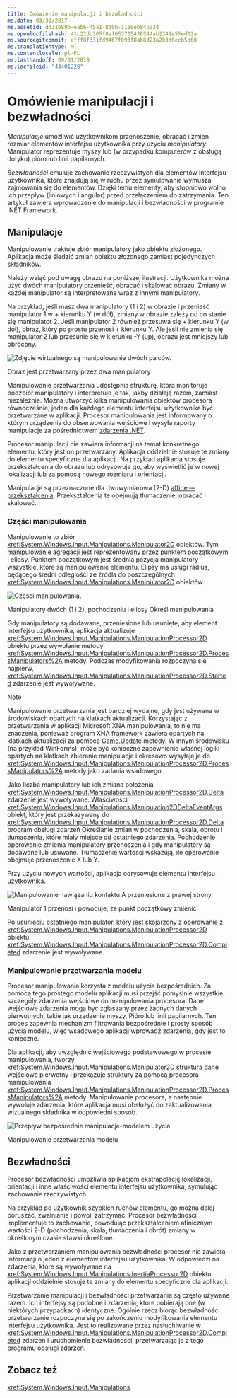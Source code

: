 ```yaml
---
title: Omówienie manipulacji i bezwładności
ms.date: 03/30/2017
ms.assetid: dd31b89b-eab6-45a1-8d0b-11e0eb84b234
ms.openlocfilehash: 41c22dc305f8ef653705436544ab2342e55ed02a
ms.sourcegitcommit: efff8f331fd9467f093f8ab8d23a203d6ecb5b60
ms.translationtype: MT
ms.contentlocale: pl-PL
ms.lasthandoff: 09/01/2018
ms.locfileid: "43401228"
---
```

# <a name="manipulations-and-inertia-overview"></a>Omówienie manipulacji i bezwładności
*Manipulacje* umożliwić użytkownikom przenoszenie, obracać i zmień rozmiar elementów interfejsu użytkownika przy użyciu *manipulatory*. Manipulator reprezentuje myszy lub (w przypadku komputerów z obsługą dotyku) pióro lub linii papilarnych.  
  
 *Bezwładności* emuluje zachowanie rzeczywistych dla elementów interfejsu użytkownika, które znajdują się w ruchu przez symulowanie wymusza zajmowania się do elementów. Dzięki temu elementy, aby stopniowo wolno ich przepływ (liniowych i angular) przed przełączeniem do zatrzymania. Ten artykuł zawiera wprowadzenie do manipulacji i bezwładności w programie .NET Framework.  
  
## <a name="manipulations"></a>Manipulacje  
 Manipulowanie traktuje zbiór manipulatory jako obiektu złożonego. Aplikacja może śledzić zmian obiektu złożonego zamiast pojedynczych składników.  
  
 Należy wziąć pod uwagę obrazu na poniższej ilustracji. Użytkownika można użyć dwóch manipulatory przenieść, obracać i skalować obrazu. Zmiany w każdej manipulator są interpretowane wraz z innymi manipulatory.  
  
 Na przykład, jeśli masz dwa manipulatory (1 i 2) w obrazie i przenieść manipulator 1 w + kierunku Y (w dół), zmiany w obrazie zależy od co stanie się manipulator 2. Jeśli manipulator 2 również przesuwa się + kierunku Y (w dół), obraz, który po prostu przenosi + kierunku Y. Ale jeśli nie zmienia się manipulator 2 lub przesunie się w kierunku -Y (up), obrazu jest mniejszy lub obrócony.  
  
 ![Zdjęcie wirtualnego są manipulowanie dwóch palców. ](../../../docs/framework/common-client-technologies/media/manipulation-resize.png "Manipulation_Resize")  
  
 Obraz jest przetwarzany przez dwa manipulatory  
  
 Manipulowanie przetwarzania udostępnia strukturę, która monitoruje podzbiór manipulatory i interpretuje je tak, jakby działają razem, zamiast niezależnie. Można utworzyć kilka manipulowania obiektów procesora równocześnie, jeden dla każdego elementu interfejsu użytkownika być przetwarzane w aplikacji. Procesor manipulowania jest informowany o którym urządzenia do obserwowania wejściowe i wysyła raporty manipulacje za pośrednictwem [zdarzenia .NET](https://msdn.microsoft.com/library/17sde2xt.aspx).  
  
 Procesor manipulacji nie zawiera informacji na temat konkretnego elementu, który jest on przetwarzany. Aplikacja oddzielnie stosuje te zmiany do elementu specyficzne dla aplikacji. Na przykład aplikacja stosuje przekształcenia do obrazu lub odrysowuje go, aby wyświetlić je w nowej lokalizacji lub za pomocą nowego rozmiaru i orientacji.  
  
 Manipulacje są przeznaczone dla dwuwymiarowa (2-D) [affine — przekształcenia](/windows/desktop/gdiplus/-gdiplus-transformations-use). Przekształcenia te obejmują tłumaczenie, obracać i skalować.  
  
### <a name="parts-of-a-manipulation"></a>Części manipulowania  
 Manipulowanie to zbiór <xref:System.Windows.Input.Manipulations.Manipulator2D> obiektów. Tym manipulowanie agregacji jest reprezentowany przez punktem początkowym i elipsy. Punktem początkowym jest średnia pozycja manipulatory wszystkie, które są manipulowanie elementu. Elipsy ma usługi radius, będącego średni odległości ze źródła do poszczególnych <xref:System.Windows.Input.Manipulations.Manipulator2D> obiektów.  
  
 ![Części manipulowania. ](../../../docs/framework/common-client-technologies/media/manipulation-definition.png "Manipulation_Definition")  
  
 Manipulatory dwóch (1 i 2), pochodzeniu i elipsy Określ manipulowania  
  
 Gdy manipulatory są dodawane, przeniesione lub usunięte, aby element interfejsu użytkownika, aplikacja aktualizuje <xref:System.Windows.Input.Manipulations.ManipulationProcessor2D> obiektu przez wywołanie metody <xref:System.Windows.Input.Manipulations.ManipulationProcessor2D.ProcessManipulators%2A> metody. Podczas modyfikowania rozpoczyna się najpierw, <xref:System.Windows.Input.Manipulations.ManipulationProcessor2D.Started> zdarzenie jest wywoływane.  
  
> [!NOTE]
>  Manipulowanie przetwarzania jest bardziej wydajne, gdy jest używana w środowiskach opartych na klatkach aktualizacji. Korzystając z przetwarzania w aplikacji Microsoft XNA manipulowania, to nie ma znaczenia, ponieważ program XNA framework zawiera opartych na klatkach aktualizacji za pomocą [Game.Update](https://msdn.microsoft.com/library/microsoft.xna.framework.game.update.aspx) metody. W innym środowisku (na przykład WinForms), może być konieczne zapewnienie własnej logiki opartych na klatkach zbieranie manipulacje i okresowo wysyłają je do <xref:System.Windows.Input.Manipulations.ManipulationProcessor2D.ProcessManipulators%2A> metody jako zadania wsadowego.  
  
 Jako liczba manipulatory lub ich zmiana położenia <xref:System.Windows.Input.Manipulations.ManipulationProcessor2D.Delta> zdarzenie jest wywoływane. Właściwości <xref:System.Windows.Input.Manipulations.Manipulation2DDeltaEventArgs> obiekt, który jest przekazywany do <xref:System.Windows.Input.Manipulations.ManipulationProcessor2D.Delta> program obsługi zdarzeń Określanie zmian w pochodzenia, skala, obrotu i tłumaczenia, które miały miejsce od ostatniego zdarzenia. Pochodzenie operowanie zmienia manipulatory przenoszenia i gdy manipulatory są dodawane lub usuwane. Tłumaczenie wartości wskazują, ile operowanie obejmuje przenoszenie X lub Y.  
  
 Przy użyciu nowych wartości, aplikacja odrysowuje elementu interfejsu użytkownika.  
  
 ![Manipulowanie nawiązaniu kontaktu A przeniesione z prawej strony. ](../../../docs/framework/common-client-technologies/media/manipulation-changed.png "Manipulation_Changed")  
  
 Manipulator 1 przenosi i powoduje, że punkt początkowy zmienić  
  
 Po usunięciu ostatniego manipulator, który jest skojarzony z operowanie z <xref:System.Windows.Input.Manipulations.ManipulationProcessor2D> obiektu <xref:System.Windows.Input.Manipulations.ManipulationProcessor2D.Completed> zdarzenie jest wywoływane.  
  
### <a name="the-manipulation-processing-model"></a>Manipulowanie przetwarzania modelu  
 Procesor manipulowania korzysta z modelu użycia bezpośrednich. Za pomocą tego prostego modelu aplikacji musi przejść pomyślnie wszystkie szczegóły zdarzenia wejściowe do manipulowania procesora. Dane wejściowe zdarzenia mogą być zgłaszany przez żadnych danych pierwotnych, takie jak urządzenie myszy, Pióro lub linii papilarnych. Ten proces zapewnia mechanizm filtrowania bezpośrednie i prosty sposób użycia modelu, więc wsadowego aplikacji wprowadź zdarzenia, gdy jest to konieczne.  
  
 Dla aplikacji, aby uwzględnić wejściowego podstawowego w procesie manipulowania, tworzy <xref:System.Windows.Input.Manipulations.Manipulator2D> struktura dane wejściowe pierwotny i przekazuje struktury za pomocą procesora manipulowania <xref:System.Windows.Input.Manipulations.ManipulationProcessor2D.ProcessManipulators%2A> metody. Manipulowanie procesora, a następnie wywołuje zdarzenia, które aplikacja musi obsłużyć do zaktualizowania wizualnego składnika w odpowiedni sposób.  
  
 ![Przepływ bezpośrednie manipulacje&#45;modelem użycia. ](../../../docs/framework/common-client-technologies/media/manipulation-flow.png "Manipulation_Flow")  
  
 Manipulowanie przetwarzania modelu  
  
## <a name="inertia"></a>Bezwładności  
 Procesor bezwładności umożliwia aplikacjom ekstrapolację lokalizacji, orientacji i inne właściwości elementu interfejsu użytkownika, symulując zachowanie rzeczywistych.  
  
 Na przykład po użytkownik szybkich ruchów elementu, go można dalej poruszać, zwalnianie i powoli zatrzymać. Procesor bezwładności implementuje to zachowanie, powodując przekształceniem afinicznym wartości 2-D (pochodzenia, skala, tłumaczenia i obrót) zmiany w określonym czasie stawki określone.  
  
 Jako z przetwarzaniem manipulowania bezwładności procesor nie zawiera informacji o jeden z elementów interfejsu użytkownika. W odpowiedzi na zdarzenia, które są wywoływane na <xref:System.Windows.Input.Manipulations.InertiaProcessor2D> obiektu aplikacji oddzielnie stosuje te zmiany do elementu specyficzne dla aplikacji.  
  
 Przetwarzanie manipulacji i bezwładności przetwarzania są często używane razem. Ich interfejsy są podobne i zdarzenia, które pobierają one (w niektórych przypadkach) identyczne. Ogólnie rzecz biorąc bezwładności przetwarzanie rozpoczyna się po zakończeniu modyfikowania elementu interfejsu użytkownika. Jest to realizowane przez nasłuchiwanie w <xref:System.Windows.Input.Manipulations.ManipulationProcessor2D.Completed> zdarzeń i uruchomienie bezwładności, przetwarzając je z tego programu obsługi zdarzeń.  
  
## <a name="see-also"></a>Zobacz też  
 <xref:System.Windows.Input.Manipulations>
